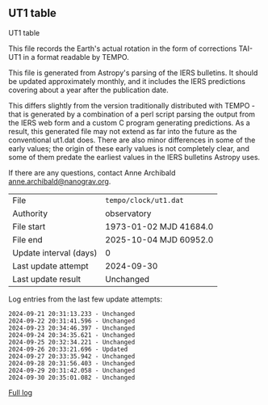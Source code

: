 
## UT1 table

UT1 table

This file records the Earth's actual rotation in the form of
corrections TAI-UT1 in a format readable by TEMPO.

This file is generated from Astropy's parsing of the IERS
bulletins. It should be updated approximately monthly, and it
includes the IERS predictions covering about a year after the
publication date.

This differs slightly from the version traditionally distributed
with TEMPO - that is generated by a combination of a perl script
parsing the output from the IERS web form and a custom C program
generating predictions. As a result, this generated file may not
extend as far into the future as the conventional ut1.dat does.
There are also minor differences in some of the early values; the
origin of these early values is not completely clear, and some of
them predate the earliest values in the IERS bulletins Astropy uses.

If there are any questions, contact Anne Archibald
<anne.archibald@nanograv.org>.

|     |     |
|:--- |:--- |
| File | `tempo/clock/ut1.dat` |
| Authority | observatory |
| File start | 1973-01-02 MJD 41684.0 |
| File end | 2025-10-04 MJD 60952.0 |
| Update interval (days) | 0 |
| Last update attempt | 2024-09-30 |
| Last update result | Unchanged |

Log entries from the last few update attempts:
```
2024-09-21 20:31:13.233 - Unchanged
2024-09-22 20:31:41.596 - Unchanged
2024-09-23 20:34:46.397 - Unchanged
2024-09-24 20:34:35.621 - Unchanged
2024-09-25 20:32:34.221 - Unchanged
2024-09-26 20:33:21.696 - Updated
2024-09-27 20:33:35.942 - Unchanged
2024-09-28 20:31:56.403 - Unchanged
2024-09-29 20:31:42.058 - Unchanged
2024-09-30 20:35:01.082 - Unchanged
```
[Full log](https://raw.githubusercontent.com/ipta/pulsar-clock-corrections/main/log/tempo/clock/ut1.dat.log)
